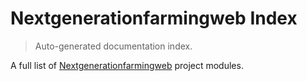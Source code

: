 # Nextgenerationfarmingweb Index

> Auto-generated documentation index.

A full list of [Nextgenerationfarmingweb](https://github.com/spotlightforbugs/webwoelfe) project modules.

